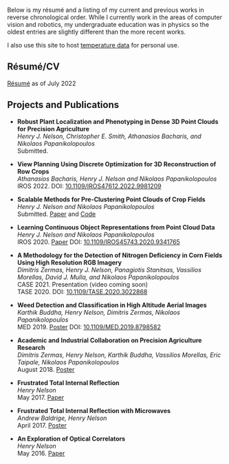 Below is my résumé and a listing of my current and previous works in reverse chronological order. While I currently work in the areas of computer vision and robotics, my undergraduate education was in physics so the oldest entries are slightly different than the more recent works.

I also use this site to host [temperature data](https://henryjnelson.com/lakeTemp) for personal use.

## Résumé/CV

[Résumé](resume.pdf) as of July 2022

## Projects and Publications

- **Robust Plant Localization and Phenotyping in Dense 3D Point Clouds for Precision Agriculture**  
  _Henry J. Nelson, Christopher E. Smith, Athanasios Bacharis, and Nikolaos Papanikolopoulos_  
  Submitted.

- **View Planning Using Discrete Optimization for 3D Reconstruction of Row Crops**  
  _Athanasios Bacharis, Henry J. Nelson and Nikolaos Papanikolopoulos_  
  IROS 2022. DOI: [10.1109/IROS47612.2022.9981209](https://doi-org.ezp3.lib.umn.edu/10.1109/IROS47612.2022.9981209)

- **Scalable Methods for Pre-Clustering Point Clouds of Crop Fields**  
  _Henry J. Nelson and Nikolaos Papanikolopoulos_  
  Submitted. [Paper](https://arxiv.org/pdf/2107.10950.pdf) and [Code](https://github.com/hennels/CropPreClustering)

- **Learning Continuous Object Representations from Point Cloud Data**  
  _Henry J. Nelson and Nikolaos Papanikolopoulos_  
  IROS 2020. [Paper](https://ras.papercept.net/images/temp/IROS/files/1045.pdf) DOI: [10.1109/IROS45743.2020.9341765](https://doi.org/10.1109/IROS45743.2020.9341765)

- **A Methodology for the Detection of Nitrogen Deficiency in Corn Fields Using High Resolution RGB Imagery**  
  _Dimitris Zermas, Henry J. Nelson, Panagiotis Stanitsas, Vassilios Morellas, David J. Mulla, and Nikolaos Papanikolopoulos_  
  CASE 2021. Presentation (video coming soon)  
  TASE 2020. DOI: [10.1109/TASE.2020.3022868](https://doi.org/10.1109/TASE.2020.3022868)

- **Weed Detection and Classification in High Altitude Aerial Images**  
  _Karthik Buddha, Henry Nelson, Dimitris Zermas, Nikolaos Papanikolopoulos_  
  MED 2019. [Poster](publications/posters/weedpipeline.pdf) DOI: [10.1109/MED.2019.8798582](https://doi.org/10.1109/MED.2019.8798582)

- **Academic and Industrial Collaboration on Precision Agriculture Research**  
  _Dimitris Zermas, Henry Nelson, Karthik Buddha, Vassilios Morellas, Eric Taipale, Nikolaos Papanikolopoulos_  
  August 2018. [Poster](publications/posters/MnCGA2018.pdf)
  
- **Frustrated Total Internal Reflection**  
  _Henry Nelson_  
  May 2017. [Paper](publications/papers/Evanescent_Microwaves.pdf)

- **Frustrated Total Internal Reflection with Microwaves**  
  _Andrew Baldrige, Henry Nelson_  
  April 2017. [Poster](publications/posters/EvanescentMicrowaves.pdf)

- **An Exploration of Optical Correlators**  
  _Henry Nelson_  
  May 2016. [Paper](publications/papers/FraunhofferConvolution.pdf)
